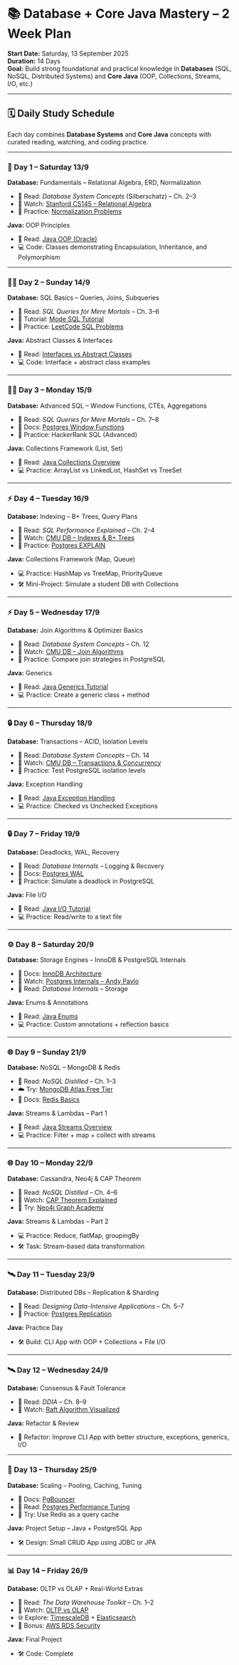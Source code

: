 # 📚 Database + Core Java Mastery – 2 Week Plan

**Start Date:** Saturday, 13 September 2025  
**Duration:** 14 Days  
**Goal:** Build strong foundational and practical knowledge in **Databases** (SQL, NoSQL, Distributed Systems) and **Core Java** (OOP, Collections, Streams, I/O, etc.)

---

## 🗓️ Daily Study Schedule

Each day combines **Database Systems** and **Core Java** concepts with curated reading, watching, and coding practice.

---

### 📖 Day 1 – Saturday 13/9  
**Database:** Fundamentals – Relational Algebra, ERD, Normalization  
- 📘 Read: *Database System Concepts* (Silberschatz) – Ch. 2–3  
- 🎥 Watch: [Stanford CS145 – Relational Algebra](https://www.youtube.com/playlist?list=PL9ysvtVnryGpnIj9rcIqNDxakUn6v72Hm)  
- 🧠 Practice: [Normalization Problems](https://www.geeksforgeeks.org/normalization-in-dbms/)  

**Java:** OOP Principles  
- 📘 Read: [Java OOP (Oracle)](https://docs.oracle.com/javase/tutorial/java/concepts/)  
- 💻 Code: Classes demonstrating Encapsulation, Inheritance, and Polymorphism  

---

### 🧑‍💻 Day 2 – Sunday 14/9  
**Database:** SQL Basics – Queries, Joins, Subqueries  
- 📘 Read: *SQL Queries for Mere Mortals* – Ch. 3–6  
- 🧪 Tutorial: [Mode SQL Tutorial](https://mode.com/sql-tutorial/)  
- 🧠 Practice: [LeetCode SQL Problems](https://leetcode.com/problemset/database/)  

**Java:** Abstract Classes & Interfaces  
- 📘 Read: [Interfaces vs Abstract Classes](https://docs.oracle.com/javase/tutorial/java/IandI/index.html)  
- 💻 Code: Interface + abstract class examples  

---

### 🧑‍💻 Day 3 – Monday 15/9  
**Database:** Advanced SQL – Window Functions, CTEs, Aggregations  
- 📘 Read: *SQL Queries for Mere Mortals* – Ch. 7–8  
- 📄 Docs: [Postgres Window Functions](https://www.postgresql.org/docs/current/tutorial-window.html)  
- 🧠 Practice: HackerRank SQL (Advanced)  

**Java:** Collections Framework (List, Set)  
- 📘 Read: [Java Collections Overview](https://docs.oracle.com/javase/8/docs/technotes/guides/collections/overview.html)  
- 💻 Practice: ArrayList vs LinkedList, HashSet vs TreeSet  

---

### ⚡ Day 4 – Tuesday 16/9  
**Database:** Indexing – B+ Trees, Query Plans  
- 📘 Read: *SQL Performance Explained* – Ch. 2–4  
- 🎥 Watch: [CMU DB – Indexes & B+ Trees](https://www.youtube.com/watch?v=IUxv4w3Tkhc)  
- 🧠 Practice: [Postgres EXPLAIN](https://www.postgresql.org/docs/current/using-explain.html)  

**Java:** Collections Framework (Map, Queue)  
- 💻 Practice: HashMap vs TreeMap, PriorityQueue  
- 🛠️ Mini-Project: Simulate a student DB with Collections  

---

### ⚡ Day 5 – Wednesday 17/9  
**Database:** Join Algorithms & Optimizer Basics  
- 📘 Read: *Database System Concepts* – Ch. 12  
- 🎥 Watch: [CMU DB – Join Algorithms](https://www.youtube.com/watch?v=GJ5t9AXsX6k)  
- 🧠 Practice: Compare join strategies in PostgreSQL  

**Java:** Generics  
- 📘 Read: [Java Generics Tutorial](https://docs.oracle.com/javase/tutorial/java/generics/index.html)  
- 💻 Practice: Create a generic class + method  

---

### 🔒 Day 6 – Thursday 18/9  
**Database:** Transactions – ACID, Isolation Levels  
- 📘 Read: *Database System Concepts* – Ch. 14  
- 🎥 Watch: [CMU DB – Transactions & Concurrency](https://www.youtube.com/watch?v=WuwjS_Q2eKo)  
- 🧠 Practice: Test PostgreSQL isolation levels  

**Java:** Exception Handling  
- 📘 Read: [Java Exception Handling](https://docs.oracle.com/javase/tutorial/essential/exceptions/)  
- 💻 Practice: Checked vs Unchecked Exceptions  

---

### 🔒 Day 7 – Friday 19/9  
**Database:** Deadlocks, WAL, Recovery  
- 📘 Read: *Database Internals* – Logging & Recovery  
- 📄 Docs: [Postgres WAL](https://www.postgresql.org/docs/current/wal-intro.html)  
- 🧠 Practice: Simulate a deadlock in PostgreSQL  

**Java:** File I/O  
- 📘 Read: [Java I/O Tutorial](https://docs.oracle.com/javase/tutorial/essential/io/index.html)  
- 💻 Practice: Read/write to a text file  

---

### ⚙️ Day 8 – Saturday 20/9  
**Database:** Storage Engines – InnoDB & PostgreSQL Internals  
- 📄 Docs: [InnoDB Architecture](https://dev.mysql.com/doc/refman/8.0/en/innodb-architecture.html)  
- 🎥 Watch: [Postgres Internals – Andy Pavlo](https://www.youtube.com/watch?v=E0MeU1uPevk)  
- 📘 Read: *Database Internals* – Storage  

**Java:** Enums & Annotations  
- 📘 Read: [Java Enums](https://docs.oracle.com/javase/tutorial/java/javaOO/enum.html)  
- 💻 Practice: Custom annotations + reflection basics  

---

### 🌐 Day 9 – Sunday 21/9  
**Database:** NoSQL – MongoDB & Redis  
- 📘 Read: *NoSQL Distilled* – Ch. 1–3  
- ☁️ Try: [MongoDB Atlas Free Tier](https://www.mongodb.com/atlas)  
- 📄 Docs: [Redis Basics](https://redis.io/docs/)  

**Java:** Streams & Lambdas – Part 1  
- 📘 Read: [Java Streams Overview](https://docs.oracle.com/javase/8/docs/api/java/util/stream/package-summary.html)  
- 💻 Practice: Filter + map + collect with streams  

---

### 🌐 Day 10 – Monday 22/9  
**Database:** Cassandra, Neo4j & CAP Theorem  
- 📘 Read: *NoSQL Distilled* – Ch. 4–6  
- 🎥 Watch: [CAP Theorem Explained](https://www.youtube.com/watch?v=k-Yaq8AHlFA)  
- 🧪 Try: [Neo4j Graph Academy](https://graphacademy.neo4j.com/)  

**Java:** Streams & Lambdas – Part 2  
- 💻 Practice: Reduce, flatMap, groupingBy  
- 🛠️ Task: Stream-based data transformation  

---

### 🛰️ Day 11 – Tuesday 23/9  
**Database:** Distributed DBs – Replication & Sharding  
- 📘 Read: *Designing Data-Intensive Applications* – Ch. 5–7  
- 🧠 Practice: [Postgres Replication](https://www.postgresql.org/docs/current/different-replication-solutions.html)  

**Java:** Practice Day  
- 🛠️ Build: CLI App with OOP + Collections + File I/O  

---

### 🛰️ Day 12 – Wednesday 24/9  
**Database:** Consensus & Fault Tolerance  
- 📘 Read: *DDIA* – Ch. 8–9  
- 🎥 Watch: [Raft Algorithm Visualized](https://www.youtube.com/watch?v=YbZ3zDzDnrw)  

**Java:** Refactor & Review  
- 🔄 Refactor: Improve CLI App with better structure, exceptions, generics, I/O  

---

### 🚀 Day 13 – Thursday 25/9  
**Database:** Scaling – Pooling, Caching, Tuning  
- 📄 Docs: [PgBouncer](https://www.pgbouncer.org/)  
- 📘 Read: [Postgres Performance Tuning](https://wiki.postgresql.org/wiki/Performance_Optimization)  
- 🧪 Try: Use Redis as a query cache  

**Java:** Project Setup – Java + PostgreSQL App  
- 🛠️ Design: Small CRUD App using JDBC or JPA  

---

### 📊 Day 14 – Friday 26/9  
**Database:** OLTP vs OLAP + Real-World Extras  
- 📘 Read: *The Data Warehouse Toolkit* – Ch. 1–2  
- 🎥 Watch: [OLTP vs OLAP](https://www.youtube.com/watch?v=j9a6J9xncgk)  
- 🌐 Explore: [TimescaleDB](https://docs.timescale.com/) + [Elasticsearch](https://www.elastic.co/guide/en/elasticsearch/reference/current/getting-started.html)  
- 🔐 Bonus: [AWS RDS Security](https://docs.aws.amazon.com/AmazonRDS/latest/UserGuide/Welcome.html)  

**Java:** Final Project  
- 🛠️ Code: Complete
